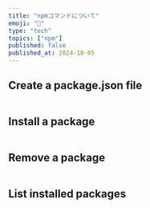 ```yaml
---
title: "npmコマンドについて"
emoji: "🚀"
type: "tech"
topics: ["npm"]
published: false
published_at: 2024-10-05
---
```


## Create a package.json file

```bash
```

## Install a package

```bash
```

## Remove a package

```bash
```

## List installed packages

```bash
```
